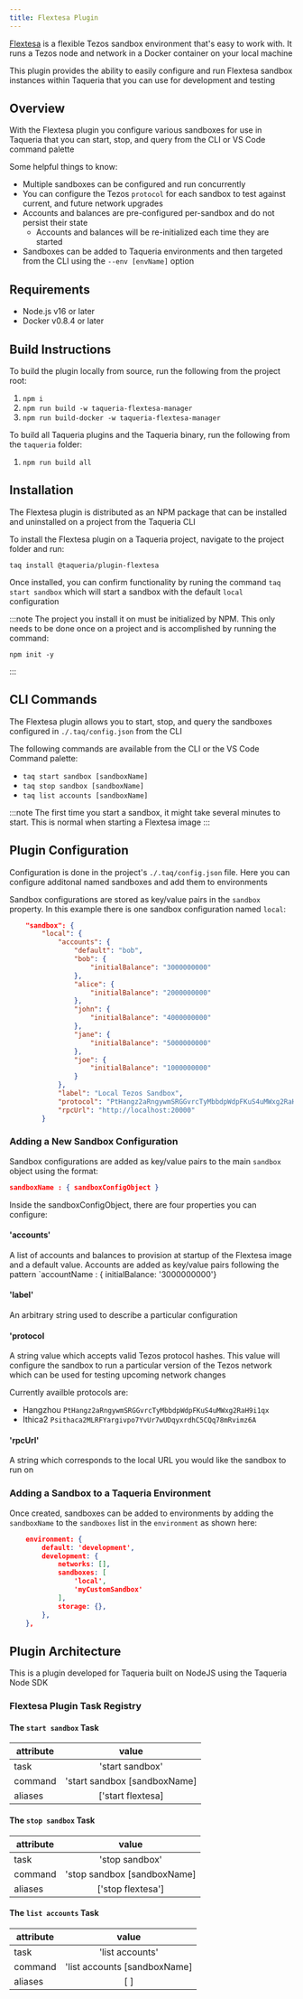 ```yaml
---
title: Flextesa Plugin
---
```


[Flextesa](https://tezos.gitlab.io/flextesa/) is a flexible Tezos sandbox environment that's easy to work with. It runs a Tezos node and network in a Docker container on your local machine

This plugin provides the ability to easily configure and run Flextesa sandbox instances within Taqueria that you can use for development and testing
 
## Overview

With the Flextesa plugin you configure various sandboxes for use in Taqueria that you can start, stop, and query from the CLI or VS Code command palette


Some helpful things to know:
- Multiple sandboxes can be configured and run concurrently
- You can configure the Tezos `protocol` for each sandbox to test against current, and future network upgrades
- Accounts and balances are pre-configured per-sandbox and do not persist their state
    - Accounts and balances will be re-initialized each time they are started
- Sandboxes can be added to Taqueria environments and then targeted from the CLI using the `--env [envName]` option 

## Requirements

- Node.js v16 or later
- Docker v0.8.4 or later

## Build Instructions

To build the plugin locally from source, run the following from the project root:
1. `npm i`
2. `npm run build -w taqueria-flextesa-manager`
3. `npm run build-docker -w taqueria-flextesa-manager`

To build all Taqueria plugins and the Taqueria binary, run the following from the `taqueria` folder:
1. `npm run build all`
## Installation

The Flextesa plugin is distributed as an NPM package that can be installed and uninstalled on a project from the Taqueria CLI

To install the Flextesa plugin on a Taqueria project, navigate to the project folder and run:
```shell
taq install @taqueria/plugin-flextesa
```

Once installed, you can confirm functionality by runing the command `taq start sandbox` which will start a sandbox with the default `local` configuration

:::note
The project you install it on must be initialized by NPM. This only needs to be done once on a project and is accomplished by running the command:
```shell
npm init -y
``` 
:::

## CLI Commands

The Flextesa plugin allows you to start, stop, and query the sandboxes configured in `./.taq/config.json` from the CLI

The following commands are available from the CLI or the VS Code Command palette:
- `taq start sandbox [sandboxName]`
- `taq stop sandbox [sandboxName]`
- `taq list accounts [sandboxName]`

:::note
The first time you start a sandbox, it might take several minutes to start. This is normal when starting a Flextesa image
:::

## Plugin Configuration

Configuration is done in the project's `./.taq/config.json` file. Here you can configure additonal named sandboxes and add them to environments

Sandbox configurations are stored as key/value pairs in the `sandbox` property. In this example there is one sandbox configuration named `local`:
```json
    "sandbox": {
        "local": {
            "accounts": {
                "default": "bob",
                "bob": {
                    "initialBalance": "3000000000"
                },
                "alice": {
                    "initialBalance": "2000000000"
                },
                "john": {
                    "initialBalance": "4000000000"
                },
                "jane": {
                    "initialBalance": "5000000000"
                },
                "joe": {
                    "initialBalance": "1000000000"
                }
            },
            "label": "Local Tezos Sandbox",
            "protocol": "PtHangz2aRngywmSRGGvrcTyMbbdpWdpFKuS4uMWxg2RaH9i1qx",
            "rpcUrl": "http://localhost:20000"
        }
```

### Adding a New Sandbox Configuration

Sandbox configurations are added as key/value pairs to the main `sandbox` object using the format:
```json
sandboxName : { sandboxConfigObject }
```

Inside the sandboxConfigObject, there are four properties you can configure:
#### 'accounts'

A list of accounts and balances to provision at startup of the Flextesa image and a default value. Accounts are added as key/value pairs following the pattern `accountName : { initialBalance: '3000000000'}

#### 'label'
An arbitrary string used to describe a particular configuration

#### 'protocol

A string value which accepts valid Tezos protocol hashes. This value will configure the sandbox to run a particular version of the Tezos network which can be used for testing upcoming network changes

Currently availble protocols are:
- Hangzhou `PtHangz2aRngywmSRGGvrcTyMbbdpWdpFKuS4uMWxg2RaH9i1qx`
- Ithica2  `Psithaca2MLRFYargivpo7YvUr7wUDqyxrdhC5CQq78mRvimz6A`

#### 'rpcUrl'

A string which corresponds to the local URL you would like the sandbox to run on

### Adding a Sandbox to a Taqueria Environment

Once created, sandboxes can be added to environments by adding the `sandboxName` to the `sandboxes` list in the `environment` as shown here:
```json
    environment: {
        default: 'development',
        development: {
            networks: [],
            sandboxes: [
                'local',
                'myCustomSandbox'
            ],
            storage: {},
        },
    },
```

## Plugin Architecture

This is a plugin developed for Taqueria built on NodeJS using the Taqueria Node SDK

### Flextesa Plugin Task Registry

#### The `start sandbox` Task

|  attribute |  value                         |  
|------------|:------------------------------:|
|  task      | 'start sandbox'                | 
|  command   | 'start sandbox [sandboxName]   | 
|  aliases   | ['start flextesa]              |  


#### The `stop sandbox` Task

|  attribute |  value                         | 
|------------|:------------------------------:|
|  task      | 'stop sandbox'                 | 
|  command   | 'stop sandbox [sandboxName]    | 
|  aliases   | ['stop flextesa']              |  

#### The `list accounts` Task

|  attribute |  value                         | 
|------------|:------------------------------:|
|  task      | 'list accounts'                | 
|  command   | 'list accounts [sandboxName]   | 
|  aliases   | [ ]                            |  


